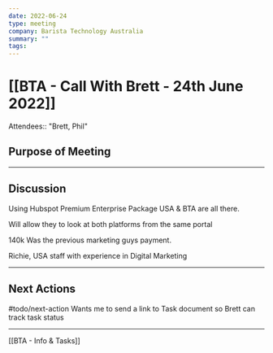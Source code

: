 ```yaml
---
date: 2022-06-24
type: meeting
company: Barista Technology Australia
summary: ""
tags:
---
```

# [[BTA - Call With Brett - 24th June 2022]]


Attendees:: "Brett, Phil"

##  Purpose of Meeting

---

## Discussion

Using Hubspot Premium Enterprise Package
USA & BTA are all there.

Will allow they to look at both platforms from the same portal


140k Was the previous marketing guys payment.

Richie, USA staff with experience in Digital Marketing

---

## Next Actions
#todo/next-action 
Wants me to send a link to Task document so Brett can track task status

---
[[BTA - Info & Tasks]]